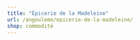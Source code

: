 ```yaml
---
title: "Épicerie de la Madeleine"
url: /angouleme/epicerie-de-la-madeleine/
shop: commodité
---
```

